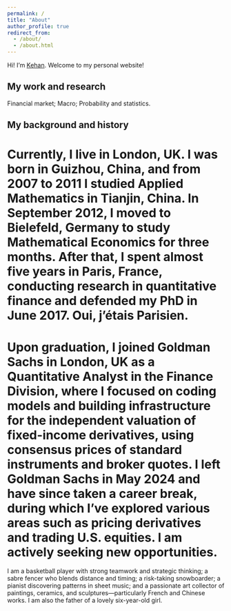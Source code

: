 ```yaml
---
permalink: /
title: "About"
author_profile: true
redirect_from: 
  - /about/
  - /about.html
---
```

Hi! I’m [Kehan](https://www.linkedin.com/in/kehanli/). Welcome to my personal website!

My work and research
------
Financial market; Macro; Probability and statistics.

My background and history
------
Currently, I live in London, UK. I was born in Guizhou, China, and from 2007 to 2011 I studied Applied Mathematics in Tianjin, China. In September 2012, I moved to Bielefeld, Germany to study Mathematical Economics for three months. After that, I spent almost five years in Paris, France, conducting research in quantitative finance and defended my PhD in June 2017. Oui, j’étais Parisien.
======
Upon graduation, I joined Goldman Sachs in London, UK as a Quantitative Analyst in the Finance Division, where I focused on coding models and building infrastructure for the independent valuation of fixed-income derivatives, using consensus prices of standard instruments and broker quotes. I left Goldman Sachs in May 2024 and have since taken a career break, during which I’ve explored various areas such as pricing derivatives and trading U.S. equities. I am actively seeking new opportunities.
======
I am a basketball player with strong teamwork and strategic thinking; a sabre fencer who blends distance and timing; a risk-taking snowboarder; a pianist discovering patterns in sheet music; and a passionate art collector of paintings, ceramics, and sculptures—particularly French and Chinese works. I am also the father of a lovely six-year-old girl.
